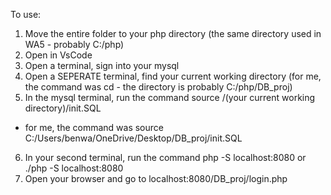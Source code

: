 To use:
1) Move the entire folder to your php directory (the same directory used in WA5 - probably C:/php)
2) Open in VsCode
3) Open a terminal, sign into your mysql
4) Open a SEPERATE terminal, find your current working directory (for me, the command was cd - the directory is probably C:/php/DB_proj)
5) In the mysql terminal, run the command source /(your current working directory)/init.SQL
- for me, the command was source C:/Users/benwa/OneDrive/Desktop/DB_proj/init.SQL
6) In your second terminal, run the command php -S localhost:8080 or ./php -S localhost:8080
7) Open your browser and go to localhost:8080/DB_proj/login.php





